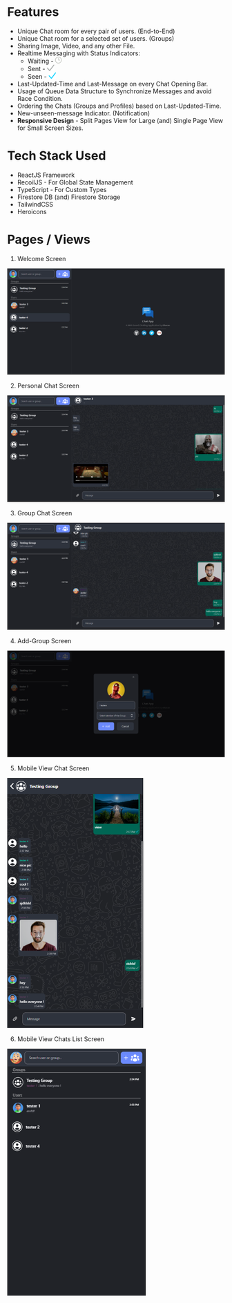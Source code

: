 # Features

- Unique Chat room for every pair of users. (End-to-End)
- Unique Chat room for a selected set of users. (Groups)
- Sharing Image, Video, and any other File.
- Realtime Messaging with Status Indicators:
  - Waiting - <img src="./src/assets/clock.png" height="15px">
  - Sent - <img src="./src/assets/sent.png" height="15px">
  - Seen - <img src="./src/assets/seen.png" height="15px">
- Last-Updated-Time and Last-Message on every Chat Opening Bar.
- Usage of Queue Data Structure to Synchronize Messages and avoid Race Condition.
- Ordering the Chats (Groups and Profiles) based on Last-Updated-Time.
- New-unseen-message Indicator. (Notification)
- **Responsive Design** - Split Pages View for Large (and) Single Page View for Small Screen Sizes.

# Tech Stack Used

- ReactJS Framework
- RecoilJS - For Global State Management
- TypeScript - For Custom Types
- Firestore DB (and) Firestore Storage
- TailwindCSS
- Heroicons

# Pages / Views

1. Welcome Screen

![](./views/1.png)

2. Personal Chat Screen

![](./views/2.png)

3. Group Chat Screen

![](./views/3.png)

4. Add-Group Screen

![](./views/4.png)

5. Mobile View Chat Screen

![](./views/5.png)

6. Mobile View Chats List Screen

![](./views/6.png)
